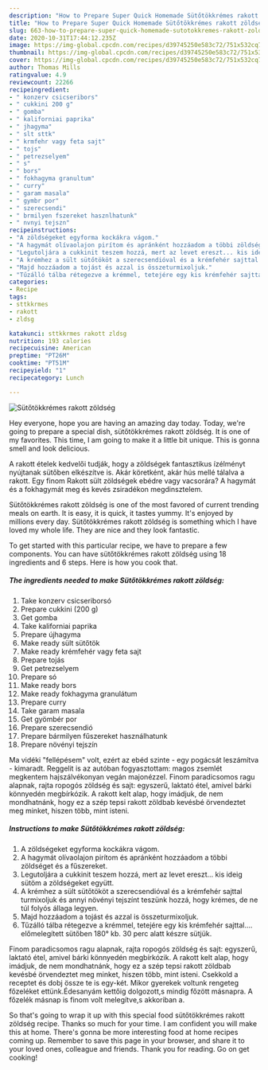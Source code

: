 ```yaml
---
description: "How to Prepare Super Quick Homemade Sütőtökkrémes rakott zöldség"
title: "How to Prepare Super Quick Homemade Sütőtökkrémes rakott zöldség"
slug: 663-how-to-prepare-super-quick-homemade-sutotokkremes-rakott-zoldseg
date: 2020-10-31T17:44:12.235Z
image: https://img-global.cpcdn.com/recipes/d39745250e583c72/751x532cq70/sutotokkremes-rakott-zoldseg-recept-foto.jpg
thumbnail: https://img-global.cpcdn.com/recipes/d39745250e583c72/751x532cq70/sutotokkremes-rakott-zoldseg-recept-foto.jpg
cover: https://img-global.cpcdn.com/recipes/d39745250e583c72/751x532cq70/sutotokkremes-rakott-zoldseg-recept-foto.jpg
author: Thomas Mills
ratingvalue: 4.9
reviewcount: 22266
recipeingredient:
- " konzerv csicseribors"
- " cukkini 200 g"
- " gomba"
- " kaliforniai paprika"
- " jhagyma"
- " slt sttk"
- " krmfehr vagy feta sajt"
- " tojs"
- " petrezselyem"
- " s"
- " bors"
- " fokhagyma granultum"
- " curry"
- " garam masala"
- " gymbr por"
- " szerecsendi"
- " brmilyen fszereket hasznlhatunk"
- " nvnyi tejszn"
recipeinstructions:
- "A zöldségeket egyforma kockákra vágom."
- "A hagymát olívaolajon pirítom és apránként hozzáadom a többi zöldséget és a fűszereket."
- "Legutoljára a cukkinit teszem hozzá, mert az levet ereszt... kis ideig sütöm a zöldségeket együtt."
- "A krémhez a sült sütőtököt a szerecsendióval és a krémfehér sajttal turmixoljuk és annyi növényi tejszínt teszünk hozzá, hogy krémes, de ne túl folyós állaga legyen."
- "Majd hozzáadom a tojást és azzal is összeturmixoljuk."
- "Tűzálló tálba rétegezve a krémmel, tetejére egy kis krémfehér sajttal.... előmelegített sütőben 180° kb. 30 perc alatt készre sütjük."
categories:
- Recipe
tags:
- sttkkrmes
- rakott
- zldsg

katakunci: sttkkrmes rakott zldsg 
nutrition: 193 calories
recipecuisine: American
preptime: "PT26M"
cooktime: "PT51M"
recipeyield: "1"
recipecategory: Lunch

---
```



![Sütőtökkrémes rakott zöldség](https://img-global.cpcdn.com/recipes/d39745250e583c72/751x532cq70/sutotokkremes-rakott-zoldseg-recept-foto.jpg)

Hey everyone, hope you are having an amazing day today. Today, we're going to prepare a special dish, sütőtökkrémes rakott zöldség. It is one of my favorites. This time, I am going to make it a little bit unique. This is gonna smell and look delicious.

A rakott ételek kedvelői tudják, hogy a zöldségek fantasztikus ízélményt nyújtanak sütőben elkészítve is. Akár köretként, akár hús mellé tálalva a rakott. Egy finom Rakott sült zöldségek ebédre vagy vacsorára? A hagymát és a fokhagymát meg és kevés zsiradékon megdinsztelem.

Sütőtökkrémes rakott zöldség is one of the most favored of current trending meals on earth. It is easy, it is quick, it tastes yummy. It's enjoyed by millions every day. Sütőtökkrémes rakott zöldség is something which I have loved my whole life. They are nice and they look fantastic.


To get started with this particular recipe, we have to prepare a few components. You can have sütőtökkrémes rakott zöldség using 18 ingredients and 6 steps. Here is how you cook that.

<!--inarticleads1-->

##### The ingredients needed to make Sütőtökkrémes rakott zöldség:

1. Take  konzerv csicseriborsó
1. Prepare  cukkini (200 g)
1. Get  gomba
1. Take  kaliforniai paprika
1. Prepare  újhagyma
1. Make ready  sült sütőtök
1. Make ready  krémfehér vagy feta sajt
1. Prepare  tojás
1. Get  petrezselyem
1. Prepare  só
1. Make ready  bors
1. Make ready  fokhagyma granulátum
1. Prepare  curry
1. Take  garam masala
1. Get  gyömbér por
1. Prepare  szerecsendió
1. Prepare  bármilyen fűszereket használhatunk
1. Prepare  növényi tejszín


Ma vidéki &#34;fellépésem&#34; volt, ezért az ebéd szinte - egy pogácsát leszámítva - kimaradt. Reggelit is az autóban fogyasztottam: magos zsemlét megkentem hajszálvékonyan vegán majonézzel. Finom paradicsomos ragu alapnak, rajta ropogós zöldség és sajt: egyszerű, laktató étel, amivel bárki könnyedén megbírkózik. A rakott kelt alap, hogy imádjuk, de nem mondhatnánk, hogy ez a szép tepsi rakott zöldbab kevésbé örvendeztet meg minket, hiszen több, mint isteni. 

<!--inarticleads2-->

##### Instructions to make Sütőtökkrémes rakott zöldség:

1. A zöldségeket egyforma kockákra vágom.
1. A hagymát olívaolajon pirítom és apránként hozzáadom a többi zöldséget és a fűszereket.
1. Legutoljára a cukkinit teszem hozzá, mert az levet ereszt... kis ideig sütöm a zöldségeket együtt.
1. A krémhez a sült sütőtököt a szerecsendióval és a krémfehér sajttal turmixoljuk és annyi növényi tejszínt teszünk hozzá, hogy krémes, de ne túl folyós állaga legyen.
1. Majd hozzáadom a tojást és azzal is összeturmixoljuk.
1. Tűzálló tálba rétegezve a krémmel, tetejére egy kis krémfehér sajttal.... előmelegített sütőben 180° kb. 30 perc alatt készre sütjük.


Finom paradicsomos ragu alapnak, rajta ropogós zöldség és sajt: egyszerű, laktató étel, amivel bárki könnyedén megbírkózik. A rakott kelt alap, hogy imádjuk, de nem mondhatnánk, hogy ez a szép tepsi rakott zöldbab kevésbé örvendeztet meg minket, hiszen több, mint isteni. Csekkold a receptet és dobj össze te is egy-két. Mikor gyerekek voltunk rengeteg főzeléket ettünk.Édesanyám kettőig dolgozott,s mindig főzött másnapra. A főzelék másnap is finom volt melegítve,s akkoriban a. 

So that's going to wrap it up with this special food sütőtökkrémes rakott zöldség recipe. Thanks so much for your time. I am confident you will make this at home. There's gonna be more interesting food at home recipes coming up. Remember to save this page in your browser, and share it to your loved ones, colleague and friends. Thank you for reading. Go on get cooking!
